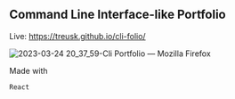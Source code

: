 ## Command Line Interface-like Portfolio

Live: https://treusk.github.io/cli-folio/

![2023-03-24 20_37_59-Cli Portfolio — Mozilla Firefox](https://user-images.githubusercontent.com/47334597/227661934-6b1db2b8-caaa-4f03-abec-6d6cc96c27f9.png)

Made with
```
React
```
